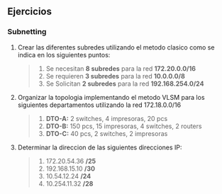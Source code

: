 ## Ejercicios
### Subnetting

1. Crear las diferentes subredes utilizando el metodo clasico como se indica en los siguientes puntos:
	>	1. Se necesitan **8 subredes** para la red **172.20.0.0/16**
	>	1. Se requieren **3 subredes** para la red **10.0.0.0/8**
	>	1. Se Solicitan **2 subredes** para la red **192.168.254.0/24**

1. Organizar la topologia implementando el metodo VLSM para los siguientes departamentos utilizando la red 172.18.0.0/16
	>	1. __DTO-A:__ 2 switches, 4 impresoras, 20 pcs
	>	1. __DTO-B:__ 150 pcs, 15 impresoras, 4 switches, 2 routers
	>	1. __DTO-C:__ 40 pcs, 2 switches, 2 impresoras

1. Determinar la direccion de las siguientes direcciones IP:
	> 1. 172.20.54.36 **/25**
	> 1. 192.168.15.10 **/30**
	> 1. 10.54.12.24 **/24**
	> 1. 10.254.11.32 **/28**
